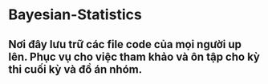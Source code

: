 # Bayesian-Statistics
## Nơi đây lưu trữ các file code của mọi người up lên. Phục vụ cho việc tham khảo và ôn tập cho kỳ thi cuối kỳ và đồ án nhóm.
